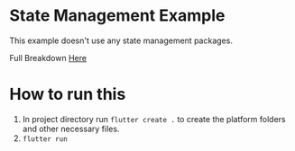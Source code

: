 # State Management Example

This example doesn't use any state management packages.

Full Breakdown [Here](https://www.hungrimind.com/articles/flutter-state-management)

# How to run this

1. In project directory run `flutter create .` to create the platform folders and other necessary files.
2. `flutter run`
